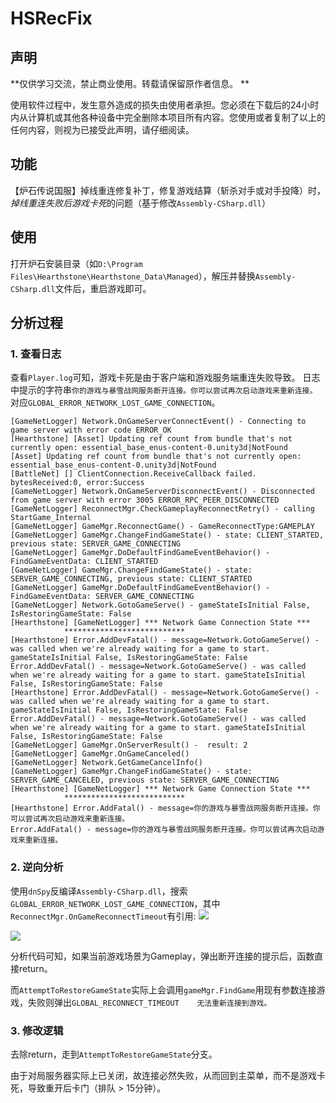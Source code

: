 # HSRecFix

## 声明
**仅供学习交流，禁止商业使用。转载请保留原作者信息。 **

使用软件过程中，发生意外造成的损失由使用者承担。您必须在下载后的24小时内从计算机或其他各种设备中完全删除本项目所有内容。您使用或者复制了以上的任何内容，则视为已接受此声明，请仔细阅读。

## 功能
【炉石传说国服】掉线重连修复补丁，修复游戏结算（斩杀对手或对手投降）时，*掉线重连失败后游戏卡死*的问题（基于修改`Assembly-CSharp.dll`）

## 使用
打开炉石安装目录（如`D:\Program Files\Hearthstone\Hearthstone_Data\Managed`），解压并替换`Assembly-CSharp.dll`文件后，重启游戏即可。


## 分析过程
### 1. 查看日志
查看`Player.log`可知，游戏卡死是由于客户端和游戏服务端重连失败导致。
日志中提示的字符串`你的游戏与暴雪战网服务断开连接。你可以尝试再次启动游戏来重新连接。`对应`GLOBAL_ERROR_NETWORK_LOST_GAME_CONNECTION`。

```
[GameNetLogger] Network.OnGameServerConnectEvent() - Connecting to game server with error code ERROR_OK
[Hearthstone] [Asset] Updating ref count from bundle that's not currently open: essential_base_enus-content-0.unity3d|NotFound
[Asset] Updating ref count from bundle that's not currently open: essential_base_enus-content-0.unity3d|NotFound
[BattleNet] [] ClientConnection.ReceiveCallback failed. bytesReceived:0, error:Success
[GameNetLogger] Network.OnGameServerDisconnectEvent() - Disconnected from game server with error 3005 ERROR_RPC_PEER_DISCONNECTED
[GameNetLogger] ReconnectMgr.CheckGameplayReconnectRetry() - calling StartGame_Internal
[GameNetLogger] GameMgr.ReconnectGame() - GameReconnectType:GAMEPLAY
[GameNetLogger] GameMgr.ChangeFindGameState() - state: CLIENT_STARTED, previous state: SERVER_GAME_CONNECTING
[GameNetLogger] GameMgr.DoDefaultFindGameEventBehavior() -  FindGameEventData: CLIENT_STARTED
[GameNetLogger] GameMgr.ChangeFindGameState() - state: SERVER_GAME_CONNECTING, previous state: CLIENT_STARTED
[GameNetLogger] GameMgr.DoDefaultFindGameEventBehavior() -  FindGameEventData: SERVER_GAME_CONNECTING
[GameNetLogger] Network.GotoGameServe() - gameStateIsInitial False, IsRestoringGameState: False
[Hearthstone] [GameNetLogger] *** Network Game Connection State ***  
            ***************************
[Hearthstone] Error.AddDevFatal() - message=Network.GotoGameServe() - was called when we're already waiting for a game to start. gameStateIsInitial False, IsRestoringGameState: False
Error.AddDevFatal() - message=Network.GotoGameServe() - was called when we're already waiting for a game to start. gameStateIsInitial False, IsRestoringGameState: False
[Hearthstone] Error.AddDevFatal() - message=Network.GotoGameServe() - was called when we're already waiting for a game to start. gameStateIsInitial False, IsRestoringGameState: False
Error.AddDevFatal() - message=Network.GotoGameServe() - was called when we're already waiting for a game to start. gameStateIsInitial False, IsRestoringGameState: False
[GameNetLogger] GameMgr.OnServerResult() -  result: 2
[GameNetLogger] GameMgr.OnGameCanceled()
[GameNetLogger] Network.GetGameCancelInfo()
[GameNetLogger] GameMgr.ChangeFindGameState() - state: SERVER_GAME_CANCELED, previous state: SERVER_GAME_CONNECTING
[Hearthstone] [GameNetLogger] *** Network Game Connection State ***  
            ***************************
[Hearthstone] Error.AddFatal() - message=你的游戏与暴雪战网服务断开连接。你可以尝试再次启动游戏来重新连接。
Error.AddFatal() - message=你的游戏与暴雪战网服务断开连接。你可以尝试再次启动游戏来重新连接。
```
### 2. 逆向分析
使用`dnSpy`反编译`Assembly-CSharp.dll`，搜索`GLOBAL_ERROR_NETWORK_LOST_GAME_CONNECTION`，其中`ReconnectMgr.OnGameReconnectTimeout`有引用:
![](https://xhy-1252675344.cos.ap-beijing.myqcloud.com/imgs/hsfix-1.png)

![](https://xhy-1252675344.cos.ap-beijing.myqcloud.com/imgs/hsfix-2.png)

分析代码可知，如果当前游戏场景为Gameplay，弹出断开连接的提示后，函数直接return。

而`AttemptToRestoreGameState`实际上会调用`gameMgr.FindGame`用现有参数连接游戏，失败则弹出`GLOBAL_RECONNECT_TIMEOUT	无法重新连接到游戏。`	

### 3. 修改逻辑
去除return，走到`AttemptToRestoreGameState`分支。

由于对局服务器实际上已关闭，故连接必然失败，从而回到主菜单，而不是游戏卡死，导致重开后卡门（排队 > 15分钟）。
